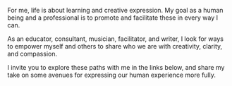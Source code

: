 <!-- The home page's introduction, displayed in a lead below the heading and next to the portrait. On skinnier devices, this is displayed underneath the portrait. -->

For me, life is about learning and creative expression. My goal as a human being and a professional is to promote and facilitate these in every way I can.

As an educator, consultant, musician, facilitator, and writer, I look for ways to empower myself and others to share who we are with creativity, clarity, and compassion.

I invite you to explore these paths with me in the links below, and share my take on some avenues for expressing our human experience more fully.
